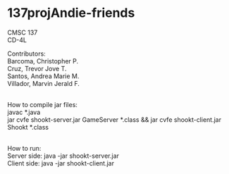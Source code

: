 # 137projAndie-friends
CMSC 137 <br />
CD-4L <br />

Contributors: <br />
Barcoma, Christopher P. <br />
Cruz, Trevor Jove T. <br />
Santos, Andrea Marie M. <br />
Villador, Marvin Jerald F. <br /><br />

How to compile jar files: <br />
javac *.java <br />
jar cvfe shookt-server.jar GameServer *.class && jar cvfe shookt-client.jar Shookt *.class <br /><br />

How to run: <br />
Server side: java -jar shookt-server.jar <number of players> <number of game minutes> <port no.> <br />
Client side: java -jar shookt-client.jar <IP Address of server> <port no.> <br />
